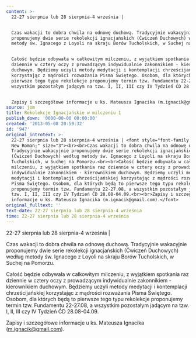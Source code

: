 ```yaml
---
content: >-
  22-27 sierpnia lub 28 sierpnia-4 września | 


  Czas wakacji to dobra chwila na odnowę duchową. Tradycyjnie wakacyjnie
  proponujemy dwie serie rekolekcji ignacjańskich (Ćwiczeń Duchowych) według
  metody św. Ignacego z Loyoli na skraju Borów Tucholskich, w Suchej na Pomorzu.


  Całość będzie odbywała w całkowitym milczeniu, z wyjątkiem spotkania raz
  dziennie w cztery oczy z prowadzącym indywidualnie zakonnikiem - kierownikiem
  duchowym. Będziemy uczyli metody medytacji i kontemplacji chrześcijańskiej
  korzystając z mądrości rozważania Pisma Świętego. Osobom, dla których będą to
  pierwsze tego typu rekolekcje proponujemy termin tzw. Fundamentu 22-27.08, a
  wszystkim pozostałym jadącym na tzw. I, II, III czy IV Tydzień ĆD 28.08-04.09.


  Zapisy i szczegółowe informacje u ks. Mateusza Ignacika (m.ignacik@gmail.com).
source: jom
title: Rekolekcje Ignacjańskie w milczeniu 1
publish_down: '0000-00-00 00:00:00'
created: '2013-05-08 20:59:32'
id: '947'
original_introtext: >-
  22-27 sierpnia lub 28 sierpnia-4 września | <font style="font-family: Times
  New Roman;" size="3"><br><br>Czas wakacji to dobra chwila na odnowę duchową.
  Tradycyjnie wakacyjnie proponujemy dwie serie rekolekcji ignacjańskich
  (Ćwiczeń Duchowych) według metody św. Ignacego z Loyoli na skraju Borów
  Tucholskich, w Suchej na Pomorzu.<br><br>Całość będzie odbywała w całkowitym
  milczeniu, z wyjątkiem spotkania raz dziennie w cztery oczy z prowadzącym
  indywidualnie zakonnikiem - kierownikiem duchowym. Będziemy uczyli metody
  medytacji i kontemplacji chrześcijańskiej korzystając z mądrości rozważania
  Pisma Świętego. Osobom, dla których będą to pierwsze tego typu rekolekcje
  proponujemy termin tzw. Fundamentu 22-27.08, a wszystkim pozostałym jadącym na
  tzw. I, II, III czy IV Tydzień ĆD 28.08-04.09.<br><br>Zapisy i szczegółowe
  informacje u ks. Mateusza Ignacika (m.ignacik@gmail.com).</font>
original_fulltext: ''
text-date: 22-27 sierpnia lub 28 sierpnia-4 września
time: 22-27 sierpnia lub 28 sierpnia-4 września
---
```

22-27 sierpnia lub 28 sierpnia-4 września | 

Czas wakacji to dobra chwila na odnowę duchową. Tradycyjnie wakacyjnie proponujemy dwie serie rekolekcji ignacjańskich (Ćwiczeń Duchowych) według metody św. Ignacego z Loyoli na skraju Borów Tucholskich, w Suchej na Pomorzu.

Całość będzie odbywała w całkowitym milczeniu, z wyjątkiem spotkania raz dziennie w cztery oczy z prowadzącym indywidualnie zakonnikiem - kierownikiem duchowym. Będziemy uczyli metody medytacji i kontemplacji chrześcijańskiej korzystając z mądrości rozważania Pisma Świętego. Osobom, dla których będą to pierwsze tego typu rekolekcje proponujemy termin tzw. Fundamentu 22-27.08, a wszystkim pozostałym jadącym na tzw. I, II, III czy IV Tydzień ĆD 28.08-04.09.

Zapisy i szczegółowe informacje u ks. Mateusza Ignacika (m.ignacik@gmail.com).

<!--{{json:{"created_date":"2013-05-08 20:59:32","publish_down":"0000-00-00 00:00:00","id":"947"}}}-->